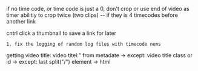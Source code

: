 if no time code, or time code is just a 0, don't crop or use end of video as timer
abilitiy to crop twice (two clips) -- if they is 4 timecodes before another link 


cntrl click a thumbnail to save a link for later


	1. fix the logging of random log files with timecode nems

getting video title:
video titel:" from metadate -> except: video title class or id -> except: last split("/") element -> html <title> node

display in table:
thumbnail

When going to new youtube link, add hyperlink to previous in either directory  tree or playlist bar 



---------------

finish media player in atlas -> add to linux -> external hd

add chexking feature to                                 script

that recuts any errors outside of time range

get py scripts from windows

media player + downloader in same app that loads html pages for diff features

-----------------

write usrSelectino to cookies.txt


# TODO set up chrome crx files (1) ublock origin (2) privacy badger (3) session buddy (4) other ones in 12064
# TODO get crx-equivalent files for other browsers

# TODO check if better quality version available
# TODO check if torrent avaialble -> [use torrenting crx webapp?]
# TODO check if free download available

# TODO whole video mode
# TODO playlist mode
# TODO channel mode

# TODO add chrome_options to make the selelnium instance match the GUI
# TODO thumbnail parser
# TODO: if video player current time has a value, while True, constantly update a GUI element displyaing the time using vHS clock assets
# TODO subtitle DL option
# TODO all youtube-dl optional agumnets in GUI

# TODO session budy / get all tabs functino via webbrowser / get all tabs function via selenium

# TODO Options for other browsers (1) in try_driver


